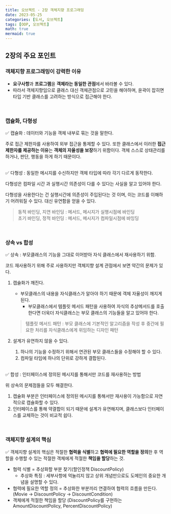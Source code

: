 ```yaml
---
title: 오브젝트 - 2장 객체지향 프로그래밍
date: 2023-05-25
categories: [도서, 오브젝트]
tags: [OOP, 오브젝트]
math: true
mermaid: true
---
```


## 2장의 주요 포인트

### 객체지향 프로그래밍이 강력한 이유

- **요구사항**과 **프로그램**을 **객체라는 동일한 관점**에서 바라볼 수 있다.
- 따라서 객체지향임으로 클래스 대신 객체관점으로 고민을 해야하며, 윤곽이 잡히면 타입 기반 클래스를 고려하는 방식으로 접근해야 한다.

<br>

### 캡슐화, 다형성

<aside>
✅ 캡슐화 : 데이터와 기능을 객체 내부로 묶는 것을 말한다.
</aside>

주로 접근 제한자를 사용하여 외부 접근을 통제할 수 있다.
또한 클래스에서 이러한 **접근 제한자를 제공하는 이유**는 **객체의 자율성을 보장**하기 위함이다.
객체 스스로 상태관리를 하거나, 판단, 행동을 하게 하기 때문이다.

<br>

<aside>
✅ 다형성 : 동일한 메시지를 수신하지만 객체 타입에 따라 각기 다르게 동작한다.

</aside>

다형성은 컴파일 시간 과 실행시간 의존성이 다를 수 있다는  사실을 알고 있어야 한다.

다형성을 사용한다는 건 실행시간에 의존성이 주입된다는 것 이며, 이는 코드를 이해하기 어려워질 수 있다. 대신 유연함을 얻을 수 있다.

> 동적 바인딩, 지연 바인딩 : 메서드, 메시지가 실행시점에 바인딩 <br>
> 초기 바인딩, 정적 바인딩 : 메서드, 메시지가 컴파일시점에 바잉딩

<br>

### 상속 vs 합성

<aside>
✅ 상속 : 부모클래스의 기능을 그대로 이어받아 자식 클래스에서 재사용하기 위함.

</aside>

코드 재사용하기 위해 주로 사용하지만 객체지향 설계 관점에서 보면 약간의 문제가 있다.

1. 캡슐화가 깨진다.
   - 부모클래스의 내용을 자식클래스가 알아야 하기 때문에 객체 자율성이 깨지게 된다.
      - 부모클래스에서 템플릿 메서드 패턴을 사용하여 자식의 추상메서드를 호출한다면 더욱더 자식클래스는 부모 클래스의 기능들을 알고 있어야 한다.

   >    템플릿 메서드 패턴 : 부모 클래스에 기본적인 알고리즘을 작성 후 중간에 필요한 처리를 자식클래스에게 위임하는 디자인 패턴

2. 설계가 유연하지 않을 수 있다.
   1. 하나의 기능을  수정하기 위해서 연관된 부모 클래스들을 수정해야 할 수 있다.
   2. 컴파일 타임에 하나의 단위로 강하게 결합된다.

<br>

<aside>
✅ 합성 : 인터페이스에 정의된 메시지를 통해서만 코드를 재사용하는 방법

</aside>

위 상속의 문제점들을 모두 해결한다.

1. 캡슐화 부분은 인터페이스에 정의된 메시지를 통해서만 재사용이 가능함으로 자연적으로 캡슐화할 수 있다.
2. 인터페이스를 통해 약결합이 되기 때문에 설계가 유연해지며, 클래스보다 인터페이스를 교체하는 것이 비교적 쉽다.

<br>


### 객체지향 설계의 핵심


✅ 객체지향 설계의 핵심은 적절한 **협력을 식별**하고 **협력에 필요한 역할을 정의**한 후 역할을 수행할 수 있는 적절한 객체에게 적절한 **책임을 할당**하는 것.

- 협력 식별 = 추상화할 부분 찾기(할인정책 DiscountPolicy)
  - 추상화 특징 : 세부사항에 억눌리지 않고 상위 개념만으로도 도메인의 중요한 개념을 설명할 수 있다.
- 협력에 필요한 역할 정의 = 추상화한 부분끼리 연결하여 협력의 흐름을 만든다.(Movie → DiscountPolicy → DiscountCondition)
- 객체에게 적절한 책임을 할당 (DiscountPolicy를 구현하는 AmountDiscountPolicy, PercentDiscountPolicy)


